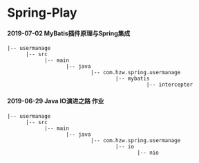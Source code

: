 # Spring-Play

#### 2019-07-02 MyBatis插件原理与Spring集成<br/>

    |-- usermanage
          |-- src
                |-- main
                       |-- java
                               |-- com.hzw.spring.usermanage
                                       |-- mybatis     
                                                 |-- intercepter   

#### 2019-06-29 Java IO演进之路 作业<br/>

    |-- usermanage
          |-- src
                |-- main
                       |-- java
                               |-- com.hzw.spring.usermanage
                                       |-- io     
                                              |-- nio   
